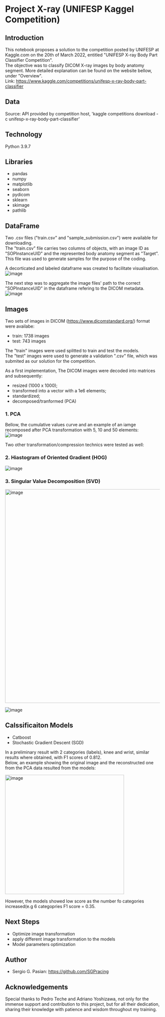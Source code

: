 # Project X-ray (UNIFESP Kaggel Competition)


## Introduction ##

This notebook proposes a solution to the competition posted by UNIFESP at Kaggle.com on the 20th of March 2022, entitled "UNIFESP X-ray Body Part Classifier Competition".<br/>
The objective was to classify DICOM X-ray images by body anatomy segment. More detailed explanation can be found on the website bellow, under "Overview".<br>
Link: https://www.kaggle.com/competitions/unifesp-x-ray-body-part-classifier


## Data ##
Source: API provided by competition host, 'kaggle competitions download -c unifesp-x-ray-body-part-classifier'

## Technology ##
Python 3.9.7

## Libraries ##
* pandas
* numpy
* matplotlib
* seaborn
* pydicom
* sklearn
* skimage
* pathlib

## DataFrame ##
Two .csv files ("train.csv" and "sample_submission.csv") were available for downloading.<br/>
The "train.csv" file carries two columns of objects, with an image ID as "SOPInstanceUID" and the represented body anatomy segment as "Target". This file was used to generate samples for the purpose of the coding.<br/>

A decorticated and labeled dataframe was created to facilitate visualisation.<br/>
![image](https://user-images.githubusercontent.com/92320460/165941340-8e648785-c9de-490a-8e41-124fe29c5072.png)

The next step was to aggregate the image files' path to the correct "SOPInstanceUID" in the dataframe refering to the DICOM metadata.<br/>
![image](https://user-images.githubusercontent.com/92320460/166117032-c985a3a6-0dc4-484d-8bdd-3f5ed4992d71.png)

## Images ##
Two sets of images in DICOM (https://www.dicomstandard.org/) format were availabe:
* train: 1738 images
* test: 743 images

The "train" images were used splitted to train and test the models.<br/>
The "test" images were used to generate a validation ".csv" file, which was submited as our solution for the competition.<br/>

As a first implementation, The DICOM images were decoded into matrices and subsequently:
- resized (1000 x 1000);
- transformed into a vector with a 1e6 elements;
- standardized;
- decomposed/tranformed (PCA)

### 1. PCA ###

Bellow, the cumulative values curve and an example of an iamge recomposed after PCA transformation with 5, 10 and 50 elements:<br/>
![image](https://user-images.githubusercontent.com/92320460/166394720-542f842f-54d1-4b31-a06f-7fe29fe5fb0c.png)

Two other transformation/compression technics were tested as well:<br/>

### 2. Hiastogram of Oriented Gradient (HOG) ###
![image](https://user-images.githubusercontent.com/92320460/165867625-3b2acd9c-ef05-44b0-9b8f-26cac8f5d790.png)

### 3. Singular Value Decomposition (SVD) ###
<img width="693" alt="image" src="https://user-images.githubusercontent.com/92320460/166395015-263d8ce1-13c7-4037-96e8-06954158c466.png">

![image](https://user-images.githubusercontent.com/92320460/166395133-ac476fa7-c891-4735-8673-c6fc9151e2be.png)

## Calssificaiton Models ##
* Catboost
* Stochastic Gradient Descent (SGD)

In a preliminary result with 2 categories (labels), knee and wrist, similar results where obtained, with F1 scores of 0.812.<br/>
Below, an example showing the original image and the reconstructed one from the PCA data resulted from the models:

<img width="387" alt="image" src="https://user-images.githubusercontent.com/92320460/166396161-ea1bd957-ba88-4336-b438-74b289c3746d.png">

However, the models showed low score as the number fo categories increased(e.g 6 categopries F1 score = 0.35.

## Next Steps ##
* Optimize image transformation
* apply different image transformation to the models
* Model parameters optimization

## Author ##
* Sergio G. Pasian: https://github.com/SGPracing

## Acknowledgements ##
Special thanks to Pedro Teche and Adriano Yoshizawa, not only for the immense support and contribution to this project, but for all their dedication, sharing their knowledge with patience and wisdom throughout my training.

